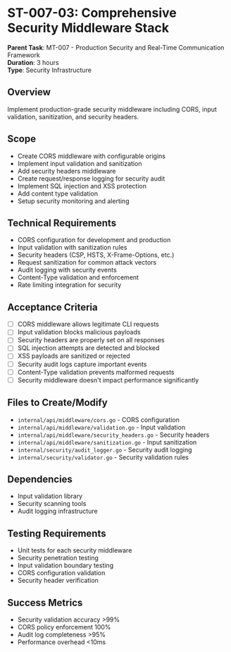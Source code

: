# ST-007-03: Comprehensive Security Middleware Stack

**Parent Task**: MT-007 - Production Security and Real-Time Communication Framework  
**Duration**: 3 hours  
**Type**: Security Infrastructure

## Overview
Implement production-grade security middleware including CORS, input validation, sanitization, and security headers.

## Scope
- Create CORS middleware with configurable origins
- Implement input validation and sanitization
- Add security headers middleware
- Create request/response logging for security audit
- Implement SQL injection and XSS protection
- Add content type validation
- Setup security monitoring and alerting

## Technical Requirements
- CORS configuration for development and production
- Input validation with sanitization rules
- Security headers (CSP, HSTS, X-Frame-Options, etc.)
- Request sanitization for common attack vectors
- Audit logging with security events
- Content-Type validation and enforcement
- Rate limiting integration for security

## Acceptance Criteria
- [ ] CORS middleware allows legitimate CLI requests
- [ ] Input validation blocks malicious payloads
- [ ] Security headers are properly set on all responses
- [ ] SQL injection attempts are detected and blocked
- [ ] XSS payloads are sanitized or rejected
- [ ] Security audit logs capture important events
- [ ] Content-Type validation prevents malformed requests
- [ ] Security middleware doesn't impact performance significantly

## Files to Create/Modify
- `internal/api/middleware/cors.go` - CORS configuration
- `internal/api/middleware/validation.go` - Input validation
- `internal/api/middleware/security_headers.go` - Security headers
- `internal/api/middleware/sanitization.go` - Input sanitization
- `internal/security/audit_logger.go` - Security audit logging
- `internal/security/validator.go` - Security validation rules

## Dependencies
- Input validation library
- Security scanning tools
- Audit logging infrastructure

## Testing Requirements
- Unit tests for each security middleware
- Security penetration testing
- Input validation boundary testing
- CORS configuration validation
- Security header verification

## Success Metrics
- Security validation accuracy >99%
- CORS policy enforcement 100%
- Audit log completeness >95%
- Performance overhead <10ms